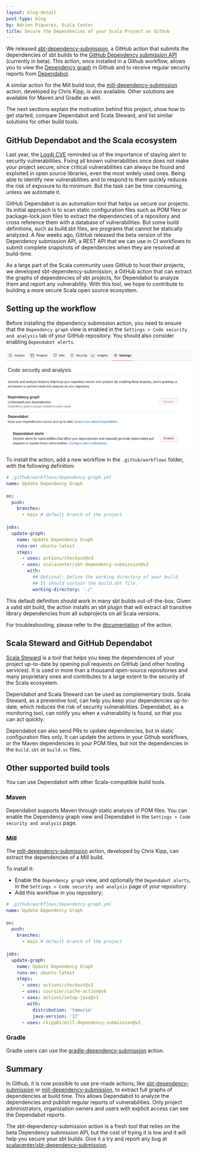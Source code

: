 ```yaml
---
layout: blog-detail
post-type: blog
by: Adrien Piquerez, Scala Center
title: Secure the Dependencies of your Scala Project on Github
---
```


We released [sbt-dependency-submission][sbt-dependency-submission], a GitHub action that submits the dependencies of sbt builds to the [GitHub Dependency submission API](https://docs.github.com/en/code-security/supply-chain-security/understanding-your-software-supply-chain/using-the-dependency-submission-api) (currently in beta).
This action, once installed in a Github workflow, allows you to view the [Dependency graph](https://docs.github.com/en/code-security/supply-chain-security/understanding-your-software-supply-chain/about-the-dependency-graph) in Github and to receive regular security reports from [Dependabot](https://docs.github.com/en/code-security/dependabot/dependabot-alerts/about-dependabot-alerts).

A similar action for the Mill build tool, the [mill-dependency-submission][mill-dependency-submission] action, developed by Chris Kipp, is also available.
Other solutions are available for Maven and Gradle as well.

The next sections explain the motivation behind this project, show how to get started, compare Dependabot and Scala Steward, and list similar solutions for other build tools.

## GitHub Dependabot and the Scala ecosystem

Last year, the [Log4j CVE](https://scala-lang.org/blog-detail/2021/12/16/state-of-log4j-in-scala-ecosystem.html) reminded us of the importance of staying alert to security vulnerabilities.
Fixing all known vulnerabilities once does not make your project secure, since critical vulnerabilities can always be found and exploited in open source libraries, even the most widely used ones.
Being able to identify new vulnerabilities and to respond to them quickly reduces the risk of exposure to its minimum.
But the task can be time consuming, unless we automate it.

GitHub Dependabot is an automation tool that helps us secure our projects.
Its initial approach is to scan static configuration files such as POM files or package-lock.json files to extract the dependencies of a repository and cross reference them with a database of vulnerabilities.
But some build definitions, such as build.sbt files, are programs that cannot be statically analyzed.
A few weeks ago, GitHub released the beta version of the Dependency submission API, a REST API that we can use in CI workflows to submit complete snapshots of dependencies when they are resolved at build-time.

As a large part of the Scala community uses GitHub to host their projects, we developed sbt-dependency-submission, a GitHub action that can extract the graphs of dependencies of sbt projects, for Dependabot to analyze them and report any vulnerability.
With this tool, we hope to contribute to building a more secure Scala open source ecosystem.

## Setting up the workflow

Before installing the dependency submission action, you need to ensure that the `Dependency graph` view is enabled in the `Settings > Code security and analysis` tab of your GitHub repository.
You should also consider enabling `Dependabot alerts`.

![Dependency graph](/resources/img/blog/github/dependency-graph.jpg)

To install the action, add a new workflow in the `.github/workflows` folder, with the following definition:

```yaml
# .github/workflows/dependency-graph.yml
name: Update Dependency Graph

on:
  push:
    branches:
      - main # default branch of the project

jobs:
  update-graph:
    name: Update Dependency Graph
    runs-on: ubuntu-latest
    steps:
      - uses: actions/checkout@v3
      - uses: scalacenter/sbt-dependency-submission@v2
        with:
          ## Optional: Define the working directory of your build.
          ## It should contain the build.sbt file.
          working-directory: './'
```

This default definition should work in many sbt builds out-of-the-box.
Given a valid sbt build, the action installs an sbt plugin that will extract all transitive library dependencies from all subprojects on all Scala versions.

For troubleshooting, please refer to the [documentation](https://github.com/marketplace/actions/sbt-dependency-submission) of the action.

## Scala Steward and GitHub Dependabot

[Scala Steward](https://github.com/scala-steward-org/scala-steward) is a tool that helps you keep the dependencies of your project up-to-date by opening pull requests on GitHub (and other hosting services).
It is used in more than a thousand open-source repositories and many proprietary ones and contributes to a large extent to the security of the Scala ecosystem.

Dependabot and Scala Steward can be used as complementary tools.
Scala Steward, as a preventive tool, can help you keep your dependencies up-to-date, which reduces the risk of security vulnerabilities.
Dependabot, as a monitoring tool, can notify you when a vulnerability is found, so that you can act quickly.

Dependabot can also send PRs to update dependencies, but in static configuration files only.
It can update the actions in your Github workflows, or the Maven dependencies in your POM files, but not the dependencies in the `build.sbt` or `build.sc` files.

## Other supported build tools

You can use Dependabot with other Scala-compatible build tools.

### Maven

Dependabot supports Maven through static analysis of POM files.
You can enable the Dependency graph view and Dependabot in the `Settings > Code security and analysis` page.

### Mill
The [mill-dependency-submission][mill-dependency-submission] action, developed by Chris Kipp, can extract the dependencies of a Mill build.

To install it:
 - Enable the `Dependency graph` view, and optionally the `Dependabot alerts`, in the `Settings > Code security and analysis` page of your repository.
 - Add this workflow in you repository:

```yaml
# .github/workflows/dependency-graph.yml
name: Update Dependency Graph

on:
  push:
    branches:
      - main # default branch of the project

jobs:
  update-graph:
    name: Update Dependency Graph
    runs-on: ubuntu-latest
    steps:
      - uses: actions/checkout@v3
      - uses: coursier/cache-action@v6
      - uses: actions/setup-java@v3
        with:
          distribution: 'temurin'
          java-version: '17'
      - uses: ckipp01/mill-dependency-submission@v1
```
### Gradle

Gradle users can use the [gradle-dependency-submission][gradle-dependency-submission] action.

## Summary

In Github, it is now possible to use pre-made actions, like [sbt-dependency-submission][sbt-dependency-submission] or [mill-dependency-submission][mill-dependency-submission], to extract full graphs of dependencies at build time.
This allows Dependabot to analyze the dependencies and publish regular reports of vulnerabilities.
Only project administrators, organization owners and users with explicit access can see the Dependabot reports.

The sbt-dependency-submission action is a fresh tool that relies on the beta Dependency submission API, but the cost of trying it is low and it will help you secure your sbt builds.
Give it a try and report any bug at [scalacenter/sbt-dependency-submission](https://github.com/scalacenter/sbt-dependency-submission).

[sbt-dependency-submission]: https://github.com/marketplace/actions/sbt-dependency-submission
[mill-dependency-submission]: https://github.com/marketplace/actions/mill-dependency-submission
[gradle-dependency-submission]: https://github.com/marketplace/actions/gradle-dependency-submission
